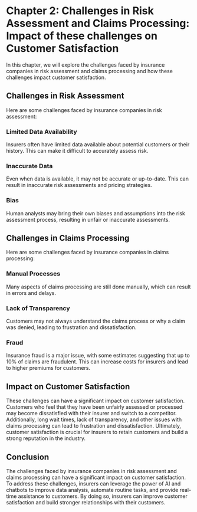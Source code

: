 Chapter 2: Challenges in Risk Assessment and Claims Processing: Impact of these challenges on Customer Satisfaction
===================================================================================================================

In this chapter, we will explore the challenges faced by insurance companies in risk assessment and claims processing and how these challenges impact customer satisfaction.

Challenges in Risk Assessment
-----------------------------

Here are some challenges faced by insurance companies in risk assessment:

### Limited Data Availability

Insurers often have limited data available about potential customers or their history. This can make it difficult to accurately assess risk.

### Inaccurate Data

Even when data is available, it may not be accurate or up-to-date. This can result in inaccurate risk assessments and pricing strategies.

### Bias

Human analysts may bring their own biases and assumptions into the risk assessment process, resulting in unfair or inaccurate assessments.

Challenges in Claims Processing
-------------------------------

Here are some challenges faced by insurance companies in claims processing:

### Manual Processes

Many aspects of claims processing are still done manually, which can result in errors and delays.

### Lack of Transparency

Customers may not always understand the claims process or why a claim was denied, leading to frustration and dissatisfaction.

### Fraud

Insurance fraud is a major issue, with some estimates suggesting that up to 10% of claims are fraudulent. This can increase costs for insurers and lead to higher premiums for customers.

Impact on Customer Satisfaction
-------------------------------

These challenges can have a significant impact on customer satisfaction. Customers who feel that they have been unfairly assessed or processed may become dissatisfied with their insurer and switch to a competitor. Additionally, long wait times, lack of transparency, and other issues with claims processing can lead to frustration and dissatisfaction. Ultimately, customer satisfaction is crucial for insurers to retain customers and build a strong reputation in the industry.

Conclusion
----------

The challenges faced by insurance companies in risk assessment and claims processing can have a significant impact on customer satisfaction. To address these challenges, insurers can leverage the power of AI and chatbots to improve data analysis, automate routine tasks, and provide real-time assistance to customers. By doing so, insurers can improve customer satisfaction and build stronger relationships with their customers.
